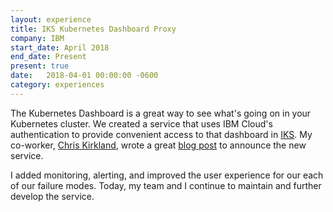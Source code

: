 ```yaml
---
layout: experience
title: IKS Kubernetes Dashboard Proxy
company: IBM
start_date: April 2018
end_date: Present
present: true
date:   2018-04-01 00:00:00 -0600
category: experiences
---
```

The Kubernetes Dashboard is a great way to see what's going on in your Kubernetes cluster. We created a service that uses IBM Cloud's authentication to provide convenient access to that dashboard in [IKS][iks]. My co-worker, [Chris Kirkland][chris], wrote a great [blog post][blog] to announce the new service.

I added monitoring, alerting, and improved the user experience for our each of our failure modes. Today, my team and I continue to maintain and further develop the service.

[iks]: https://www.ibm.com/cloud/container-service
[chris]: http://chriskirkland.us/
[blog]: https://www.ibm.com/blogs/bluemix/2018/05/kubernetes-dashboard-access/
